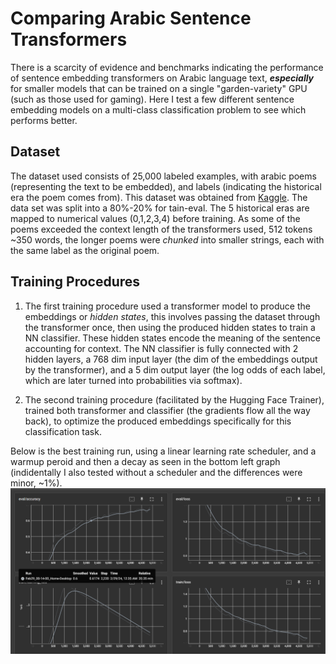 # Comparing Arabic Sentence Transformers
There is a scarcity of evidence and benchmarks indicating the performance of sentence embedding transformers on Arabic language text, **_especially_** for smaller models that can be trained on a single "garden-variety" GPU (such as those used for gaming). Here I test a few different sentence embedding models on a multi-class classification problem to see which performs better. 

##  Dataset
The dataset used consists of 25,000 labeled examples, with arabic poems (representing the text to be embedded), and labels (indicating the historical era the poem comes from). This dataset was obtained from [Kaggle](https://www.kaggle.com/competitions/arabic-poem-classification/overview). The data set was split into a 80%-20% for tain-eval. The 5 historical eras are mapped to numerical values (0,1,2,3,4) before training. 
As some of the poems exceeded the context length of the transformers used, 512 tokens ~350 words, the longer poems were _chunked_ into smaller strings, each with the same label as the original poem.

## Training Procedures
1) The first training procedure used a transformer model to produce the embeddings or _hidden states_, this involves passing the dataset through the transformer once, then using the produced hidden states to train a NN classifier. These hidden states encode the meaning of the sentence accounting for context. The NN classifier is fully connected with 2 hidden layers, a 768 dim input layer (the dim of the embeddings output by the transformer), and a 5 dim output layer (the log odds of each label, which are later turned into probabilities via softmax).

2) The second training procedure (facilitated by the Hugging Face Trainer), trained both transformer and classifier (the gradients flow all the way back), to optimize the produced embeddings specifically for this classification task.

Below is the best training run, using a linear learning rate scheduler, and a warmup peroid and then a decay as seen in the bottom left graph (indidentally I also tested without a scheduler and the differences were minor, ~1%).
![best training run](chunking_5_epochs.png)


